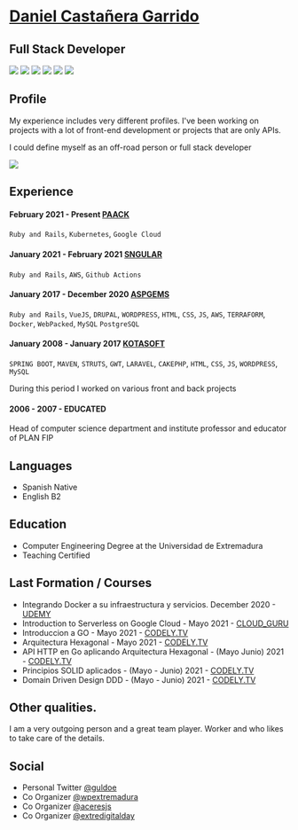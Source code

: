 
# [Daniel Castañera Garrido](https://www.danielcastanera.com)
## Full Stack Developer 
<p>
<a alt="SRE"><img src="https://img.shields.io/badge/J2EE-8%20years-green.svg" /></a>
<a alt="SRE"><img src="https://img.shields.io/badge/HTML-10%20years-green.svg" /></a>
<a alt="SRE"><img src="https://img.shields.io/badge/CSS-10%20years-green.svg" /></a>
<a alt="SRE"><img src="https://img.shields.io/badge/JS-10%20years-green.svg" /></a>
<a alt="SRE"><img src="https://img.shields.io/badge/PHP-5%20years-green.svg" /></a>
<a alt="SRE"><img src="https://img.shields.io/badge/RUBY-3%20years-green.svg" /></a>
</p>

## Profile
My experience includes very different profiles. I've been working on projects with a lot of front-end development or projects that are only APIs.

I could define myself as an off-road person or full stack developer


<img  src="https://avatars.githubusercontent.com/guldoe?v=4&s=120">


## Experience 

#### February 2021 - Present [PAACK](https://paack.co)
`Ruby and Rails`, `Kubernetes`, `Google Cloud`

#### January 2021 - February 2021 [SNGULAR](https://sngular.com)
`Ruby and Rails`, `AWS`, `Github Actions`

#### January 2017 - December 2020  [ASPGEMS](https://www.aspgems.com) 
`Ruby and Rails`, `VueJS`, `DRUPAL`, `WORDPRESS`, `HTML`, `CSS`, `JS`, `AWS`, `TERRAFORM`,
`Docker`, `WebPacked`, `MySQL` `PostgreSQL`

#### January 2008 - January 2017  [KOTASOFT](https://www.kotasoft.com) 
`SPRING BOOT`, `MAVEN`, `STRUTS`, `GWT`, `LARAVEL`, `CAKEPHP`, `HTML`, `CSS`, `JS`, `WORDPRESS`, `MySQL`
<p> During this period I worked on various front and back projects </p>

#### 2006 - 2007 -  EDUCATED
Head of computer science department and institute professor and educator of PLAN FIP  


## Languages
* Spanish Native 
* English B2 

## Education

* Computer Engineering Degree at the Universidad de Extremadura
* Teaching Certified


## Last Formation / Courses

* Integrando Docker a su infraestructura y servicios. December 2020 - [UDEMY](https://www.udemy.com/course/integrando-docker-a-su-infraestrucutra-y-servicios)
* Introduction to Serverless on Google Cloud -  Mayo 2021 - [CLOUD_GURU](https://acloudguru.com/)
* Introduccion a GO -  Mayo 2021 - [CODELY.TV](https://pro.codely.tv/library/introduccion-a-go-tu-primera-app)
* Arquitectura Hexagonal -  Mayo 2021 - [CODELY.TV](https://pro.codely.tv/library/arquitectura-hexagonal/)
* API HTTP en Go aplicando Arquitectura Hexagonal -  (Mayo Junio) 2021 - [CODELY.TV](https://pro.codely.tv/library/api-go-hexagonal)
* Principios SOLID aplicados -  (Mayo - Junio) 2021 - [CODELY.TV](https://pro.codely.tv/library/principios-solid-aplicados/)
* Domain Driven Design DDD -  (Mayo - Junio) 2021 - [CODELY.TV](https://pro.codely.tv/library/domain-driven-design-ddd)

## Other qualities.

I am a very outgoing person and a great team player. Worker and who likes to take care of the details.


## Social

* Personal Twitter [@guldoe](https://twitter.com/guldoe)
* Co Organizer [@wpextremadura](https://twitter.com/wpextremadura)
* Co Organizer [@aceresjs](https://twitter.com/caceresjs)
* Co Organizer [@extredigitalday](https://twitter.com/extredigitalday)



